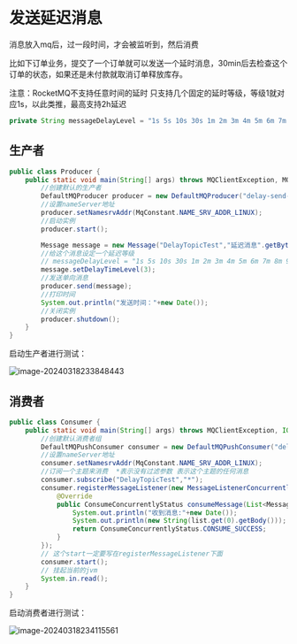 # 发送延迟消息

消息放入mq后，过一段时间，才会被监听到，然后消费

比如下订单业务，提交了一个订单就可以发送一个延时消息，30min后去检查这个订单的状态，如果还是未付款就取消订单释放库存。

注意：RocketMQ不支持任意时间的延时 只支持几个固定的延时等级，等级1就对应1s，以此类推，最高支持2h延迟

```java
private String messageDelayLevel = "1s 5s 10s 30s 1m 2m 3m 4m 5m 6m 7m 8m 9m 10m 20m 30m 1h 2h";
```

## 生产者

```java
public class Producer {
    public static void main(String[] args) throws MQClientException, MQBrokerException, RemotingException, InterruptedException {
        //创建默认的生产者
        DefaultMQProducer producer = new DefaultMQProducer("delay-send-producer");
        //设置nameServer地址
        producer.setNamesrvAddr(MqConstant.NAME_SRV_ADDR_LINUX);
        //启动实例
        producer.start();

        Message message = new Message("DelayTopicTest","延迟消息".getBytes());
        //给这个消息设定一个延迟等级
        // messageDelayLevel = "1s 5s 10s 30s 1m 2m 3m 4m 5m 6m 7m 8m 9m 10m 20m 30m 1h 2h
        message.setDelayTimeLevel(3);
        //发送单向消息
        producer.send(message);
        //打印时间
        System.out.println("发送时间："+new Date());
        //关闭实例
        producer.shutdown();
    }
}
```

启动生产者进行测试：

![image-20240318233848443](https://cdn.jsdelivr.net/gh/letengzz/tc2/img202403182338539.png)

## 消费者

```java
public class Consumer {
    public static void main(String[] args) throws MQClientException, IOException {
        //创建默认消费者组
        DefaultMQPushConsumer consumer = new DefaultMQPushConsumer("delay-consumer-test");
        //设置nameServer地址
        consumer.setNamesrvAddr(MqConstant.NAME_SRV_ADDR_LINUX);
        //订阅一个主题来消费  *表示没有过滤参数 表示这个主题的任何消息
        consumer.subscribe("DelayTopicTest","*");
        consumer.registerMessageListener(new MessageListenerConcurrently() {
            @Override
            public ConsumeConcurrentlyStatus consumeMessage(List<MessageExt> list, ConsumeConcurrentlyContext consumeConcurrentlyContext) {
                System.out.println("收到消息:"+new Date());
                System.out.println(new String(list.get(0).getBody()));
                return ConsumeConcurrentlyStatus.CONSUME_SUCCESS;
            }
        });
        // 这个start一定要写在registerMessageListener下面
        consumer.start();
        // 挂起当前的jvm
        System.in.read();
    }
}
```

启动消费者进行测试：

![image-20240318234115561](https://cdn.jsdelivr.net/gh/letengzz/tc2/img202403182341175.png)